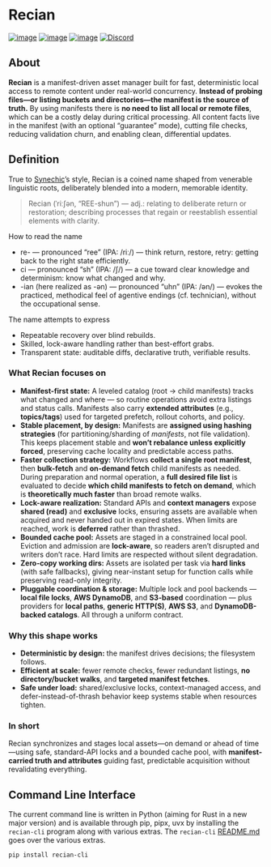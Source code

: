 # Recian

[![image](https://img.shields.io/pypi/v/recian.svg)](https://pypi.python.org/pypi/recian)
[![image](https://img.shields.io/pypi/l/recian.svg)](https://pypi.python.org/pypi/recian)
[![image](https://img.shields.io/pypi/pyversions/recian.svg)](https://pypi.python.org/pypi/recian)
[![Discord](https://img.shields.io/discord/1429860101090709579?logo=discord&style=flat)](https://discord.com/widget?id=1429860101090709579)
<!-- [![Actions status](https://github.com/synechic/recian/actions/workflows/ci.yml/badge.svg)](https://github.com/synechic/recian/actions) -->

## About

**Recian** is a manifest-driven asset manager built for fast, deterministic
local access to remote content under real-world concurrency. **Instead of
probing files—or listing buckets and directories—the manifest is the source of
truth.** By using manifests there is **no need to list all local or remote
files**, which can be a costly delay during critical processing. All content
facts live in the manifest (with an optional “guarantee” mode), cutting file
checks, reducing validation churn, and enabling clean, differential updates.

## Definition

True to [Synechic](https://github.com/synechic)’s style, Recian is a coined name
shaped from venerable linguistic roots, deliberately blended into a modern,
memorable identity.

> Recian (ˈriːʃən, “REE-shun”) — adj.: relating to deliberate return or
> restoration; describing processes that regain or reestablish essential
> elements with clarity.

How to read the name
- re- — pronounced “ree” (IPA: /riː/) — think return, restore, retry: getting
  back to the right state efficiently.
- ci — pronounced “sh” (IPA: /ʃ/) — a cue toward clear knowledge and
  determinism: know what changed and why.
- -ian (here realized as -ən) — pronounced “uhn” (IPA: /ən/) — evokes the
  practiced, methodical feel of agentive endings (cf. technician), without the
  occupational sense.

The name attempts to express
- Repeatable recovery over blind rebuilds.
- Skilled, lock-aware handling rather than best-effort grabs.
- Transparent state: auditable diffs, declarative truth, verifiable results.

### What Recian focuses on

- **Manifest-first state:** A leveled catalog (root → child manifests) tracks
  what changed and where — so routine operations avoid extra listings and status
  calls. Manifests also carry **extended attributes** (e.g., **topics/tags**)
  used for targeted prefetch, rollout cohorts, and policy.
- **Stable placement, by design:**  Manifests are **assigned using hashing
  strategies** (for partitioning/sharding of *manifests*, not file validation).
  This keeps placement stable and **won’t rebalance unless explicitly forced**,
  preserving cache locality and predictable access paths.
- **Faster collection strategy:** Workflows **collect a single root manifest**,
  then **bulk-fetch** and **on-demand fetch** child manifests as needed. During
  preparation and normal operation, a **full desired file list** is evaluated to
  decide **which child manifests to fetch on demand**, which is **theoretically
  much faster** than broad remote walks.
- **Lock-aware realization:** Standard APIs and **context managers** expose
  **shared (read)** and **exclusive** locks, ensuring assets are available when
  acquired and never handed out in expired states. When limits are reached, work
  is **deferred** rather than thrashed.
- **Bounded cache pool:** Assets are staged in a constrained local pool.
  Eviction and admission are **lock-aware**, so readers aren’t disrupted and
  writers don’t race. Hard limits are respected without silent degradation.
- **Zero-copy working dirs:** Assets are isolated per task via **hard links**
  (with safe fallbacks), giving near-instant setup for function calls while
  preserving read-only integrity.
- **Pluggable coordination & storage:** Multiple lock and pool backends —
  **local file locks**, **AWS DynamoDB**, and **S3-based** coordination — plus
  providers for **local paths**, **generic HTTP(S)**, **AWS S3**, and
  **DynamoDB-backed catalogs**. All through a uniform contract.

### Why this shape works

- **Deterministic by design:** the manifest drives decisions; the filesystem
  follows.
- **Efficient at scale:** fewer remote checks, fewer redundant listings, **no
  directory/bucket walks**, and **targeted manifest fetches**.
- **Safe under load:** shared/exclusive locks, context-managed access, and
  defer-instead-of-thrash behavior keep systems stable when resources tighten.

### In short

Recian synchronizes and stages local assets—on demand or ahead of time—using
safe, standard-API locks and a bounded cache pool, with **manifest-carried truth
and attributes** guiding fast, predictable acquisition without revalidating
everything.

## Command Line Interface

The current command line is written in Python (aiming for Rust in a new major
version) and is available through pip, pipx, uvx by installing the `recian-cli`
program along with various extras.  The `recian-cli`
[README.md](https://github.com/synechic/recian/blob/main/python/packages/recian-cli/README.md)
goes over the various extras.

```shell
pip install recian-cli
```
